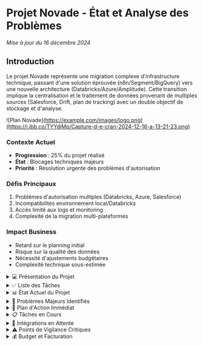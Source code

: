 # Projet Novade - État et Analyse des Problèmes
*Mise à jour du 16 décembre 2024*

## Introduction

Le projet Novade représente une migration complexe d'infrastructure technique, passant d'une solution éprouvée (n8n/Segment/BigQuery) vers une nouvelle architecture (Databricks/Azure/Amplitude). Cette transition implique la centralisation et le traitement de données provenant de multiples sources (Salesforce, Drift, plan de tracking) avec un double objectif de stockage et d'analyse.

![Plan Novade](https://example.com/images/logo.png](https://i.ibb.co/TYYdjMp/Capture-d-e-cran-2024-12-16-a-13-21-23.png)

### Contexte Actuel
- **Progression** : 25% du projet réalisé
- **État** : Blocages techniques majeurs
- **Priorité** : Résolution urgente des problèmes d'autorisation

### Défis Principaux
1. Problèmes d'autorisation multiples (Databricks, Azure, Salesforce)
2. Incompatibilités environnement local/Databricks
3. Accès limité aux logs et monitoring
4. Complexité de la migration multi-plateformes

### Impact Business
- Retard sur le planning initial
- Risque sur la qualité des données
- Nécessité d'ajustements budgétaires
- Complexité technique sous-estimée

<details>
<summary> 💻 Présentation du Projet</summary>

### Contexte
Projet de migration et centralisation des données pour Novade, impliquant une transition complexe d'architecture technique.

### Ancienne Architecture
- **Stack Technique** : n8n, Segment, BigQuery, Salesforce
- **Fonctionnement** : Solution fonctionnelle et stable
- **Gestion des Données** : Centralisée et automatisée

### Nouvelle Architecture
- **Workflow** : Databricks
- **Base de Données** : Databricks
- **Webhooks** : Microsoft Azure
- **Dashboard & Centralisation** : Amplitude
- **Intégrations** : Multiples sources de données

### Sources de Données
- Plan de tracking
- Salesforce
- Drift
- Données historiques BigQuery

### Objectifs Principaux
1. Migration complète de l'infrastructure
2. Centralisation des données dans Databricks
3. Mise en place des automatisations
4. Maintien de la continuité de service
5. Optimisation des performances

### Défis Techniques
- Migration complexe multi-plateformes
- Gestion des autorisations multiples
- Compatibilité environnement local/cloud
- Stabilité de l'infrastructure
- Synchronisation temps réel

### Contraintes Spécifiques
- Exécution depuis la racine du projet
- Fichiers Python dans `local_workspace`
- Configuration via fichiers à la racine
- Logs en anglais, communication en français
</details>

<details>
<summary> ✅ Liste des Tâches</summary>

### 1. Webhook Amplitude → Databricks
- Création d'un script Azure Function pour capturer les événements Amplitude
- Configuration de l'appel API pour déclencher un script Python Notebook dans Databricks
- Implémentation de la validation des données avant stockage
- Test du webhook pour vérifier la réception des données Amplitude
- Gestion des erreurs via logs et alertes

### 2. Scripts Périodiques d'Organisation des Données
- Écriture des scripts Python pour organiser les données brutes en tables finales
- Planification des jobs périodiques dans Databricks
- Implémentation des tests de vérification d'intégrité des données
- Automatisation des alertes en cas de problèmes

### 3. Création des Tables pour Amplitude
- Identification des types de données à stocker dans les tables pour Amplitude
- Création des tables temporaires pour stocker les données brutes Amplitude
- Création des tables finales pour organiser les données
- Définition des schémas pour chaque table
- Mise en place des index et optimisation des performances
- Test d'insertion et d'organisation des données

### 4. Récupération des Événements Drift → Amplitude
- Écriture d'un script pour récupérer les ��vénements Drift
- Planification du script sur Databricks pour exécution périodique
- Envoi des données Drift vers Amplitude
- Test de réception des données dans Amplitude et Databricks

### 5. Récupération des Données Salesforce → Amplitude
- Écriture d'un script pour récupérer les événements et utilisateurs de Salesforce
- Planification du script sur Databricks pour exécution périodique
- Envoi des données Salesforce vers Amplitude
- Test de réception des données dans Amplitude et Databricks

### 6. Migration des Scripts n8n → Databricks
- Réécriture de chaque script n8n en Python pour Databricks
- Test de chaque script Python sur Databricks
- Planification des scripts dans un scheduler
- Automatisation de la gestion des erreurs et alertes

### 7. Migration des Données BigQuery → Amplitude
- Export des données existantes depuis BigQuery
- Création d'un script pour envoyer les données vers Amplitude
- Configuration d'Amplitude pour rediriger les données vers Databricks
- Test de réception des données dans Amplitude et Databricks

### 8. Tracking en Double sur Amplitude
- Analyse des scripts de tracking actuels sur novade.com
- Duplication du tracking existant en double via Amplitude
- Test et validation du tracking en parallèle

### 9. Configuration et Test de l'Infrastructure
- Configuration des tests pour valider le bon fonctionnement des intégrations
- Validation des performances et de l'intégrité des données
- Réalisation des tests de charge pour l'infrastructure
- Mise en place des tableaux de bord de monitoring

### 10. Création de la Documentation
- Rédaction de la documentation technique complète
- Formation des équipes techniques de Novade

### 11. Gestion de Projet
- Planification
- Suivi
- Communication
- Clôture du projet
</details>

<details>
<summary> 📊 État Actuel du Projet</summary>

### Vue d'Ensemble
- **Phase en cours** : Migration n8n → Databricks/Amplitude
- **Statut** : ⚠️ Bloqué - Problèmes techniques critiques
- **Priorité** : Haute
- **Progrès** : ~25%

### Contexte Initial
- Migration depuis stack n8n/Segment/BigQuery/Salesforce
- Nouvelle stack : Databricks/Azure/Amplitude
- Sources de données : Plan de tracking, Salesforce, Drift

### Blocages Majeurs
1. **Problèmes d'Autorisation** ⚠️ (CRITIQUE)
   - Accès Databricks incomplet (création cluster)
   - Logs Azure inaccessibles
   - Permissions Salesforce partielles
   - Configuration Amplitude incomplète

2. **Environnement de Développement** ⚠️ (INSTABLE)
   - Incompatibilités local/Databricks
   - Dépendances complexes (Spark, Java)
   - Clusters instables (redémarrages fréquents)
   - Organisation du code non structurée

### État des Composants
- **Webhook Amplitude** : 
  - Base fonctionnelle ✅
  - Gestion d'erreurs bloquée ⛔
  - Tests incomplets ⚠️

- **Scripts Périodiques** :
  - En cours de revue 🔄
  - Problèmes de permissions ⛔
  - Tests à implémenter ⚠️

- **Tables Amplitude** :
  - Création en cours 🔄
  - Schémas définis ✅
  - Performance non optimisée ⚠️

### Métriques Actuelles
- **Volumétrie** : ~37 000 contacts à traiter
- **Performance** : Non mesurable (environnement instable)
- **Taux d'erreur** : Non mesurable (logs inaccessibles)
- **Couverture de tests** : 0%

### Solutions Temporaires en Place
1. **Environnement Local**
   - Développement en local avec GitHub
   - Déploiement vers Databricks
   - Tests locaux avant push

2. **Contournements**
   - Mode développement local sans Spark
   - Tests manuels des composants
   - Documentation détaillée des problèmes

### Impact sur le Planning
- Retard significatif sur le planning initial
- Blocages techniques multiples
- Dépendances sur les autorisations
- Complexité accrue de la maintenance
</details>

<details>
<summary> 🚨 Problèmes Majeurs Identifiés</summary>

### 1. Problèmes d'Autorisation et d'Accès
- **Databricks**
  - Permissions insuffisantes pour la création de clusters
  - Accès limité aux notebooks et à une partie de la db
  - Problèmes de connexion avec l'environnement local

- **Azure**
  - Pas d'accès aux logs des fonctions
  - Limitations sur la configuration des webhooks
  - Problèmes de monitoring des événements
  - Restrictions sur la gestion des erreurs

- **Salesforce & Amplitude**
  - Autorisations partielles sur Salesforce
  - Configuration incomplète d'Amplitude
  - Problèmes de tokens et d'authentification
  - Limitations sur les API

### 2. Problèmes d'Architecture et d'Infrastructure
- **Environnement Local vs Databricks**
  - Incompatibilités de versions Spark
  - Conflits de dépendances Java
  - Problèmes de configuration des clusters
  - Redémarrages fréquents des clusters Databricks

- **Stack Technique**
  - Migration complexe depuis n8n/Segment/BigQuery
  - Double destination (Amplitude + Databricks)
  - Synchronisation multi-sources complexe
  - Gestion des formats de données hétérogènes

### 3. Problèmes de Développement
- **Organisation du Code**
  - Structure de projet désorganisée
  - Tests dispersés et non standardisés
  - Documentation fragmentée
  - Manque de cohérence dans les nomenclatures

- **Gestion des Données**
  - Validation des données incomplète
  - Problèmes de mapping des champs
  - Gestion des doublons complexe
  - Schémas dynamiques difficiles à maintenir

### 4. Problèmes de Performance et Monitoring
- **Performances**
  - Temps de traitement non optimisés
  - Latence webhook non mesurée
  - Problèmes de scalabilité
  - Gestion des lots inefficace

- **Monitoring**
  - Absence de métriques clés
  - Pas de tableaux de bord de suivi
  - Alerting non configuré
  - Logs incomplets ou inaccessibles

### 5. Problèmes de Gestion de Projet
- **Planning**
  - Retards significatifs sur le planning initial
  - Dépendances bloquantes non identifiées
  - Estimation incorrecte des temps de développement
  - Impact des problèmes d'autorisation sur les délais

- **Communication**
  - Difficultés de coordination avec les équipes techniques
  - Problèmes d'escalade des incidents
  - Documentation insuffisante pour les équipes
  - Manque de visibilité sur l'avancement

### Impact sur le Projet
- **Délais**
  - Retard sur l'import initial des données
  - Blocage sur les développements critiques
  - Report des phases de test
  - Ralentissement général du projet

- **Qualité**
  - Risques sur l'intégrité des données
  - Tests incomplets
  - Documentation partielle
  - Dette technique croissante
</details>

<details>
<summary> 🎯 Plan d'Action Immédiat</summary>

### Phase 1 : Résolution des Blocages (48h)
1. **Gestion des Autorisations** (Urgent)
   - [ ] Inventaire des accès manquants par plateforme
     - Databricks : création clusters, accès DB
     - Azure : accès logs, configuration webhooks
     - Salesforce : permissions API
     - Amplitude : droits d'administration
   - [ ] Escalade aux équipes concernées
   - [ ] Suivi des demandes d'accès
   - [ ] Documentation des accès obtenus

2. **Stabilisation Environnement Local** (Prioritaire)
   - [ ] Standardisation de l'environnement
     - Python depuis la racine
     - Fichiers exécutables dans `local_workspace`
     - Configuration à la racine
   - [ ] Gestion des dépendances
     - Versions Spark compatibles
     - Configuration Java
     - Requirements.txt à jour
   - [ ] Tests de compatibilité
     - Validation locale
     - Tests sur Databricks
     - Vérification des connexions

3. **Réorganisation du Code** (Important)
   - [ ] Structure du projet
     - Séparation claire webhook/salesforce
     - Organisation des tests
     - Centralisation des configurations
   - [ ] Documentation
     - README par composant
     - Guide de déploiement
     - Proc��dures de test

### Phase 2 : Développement Sécurisé (72h)
1. **Mise en Place Tests**
   - [ ] Tests unitaires de base
     - Validation payload
     - Transformation données
     - Gestion erreurs
   - [ ] Tests d'intégration
     - Connexion Databricks
     - Envoi Amplitude
     - Webhooks Azure

2. **Sécurisation Données**
   - [ ] Validation données
     - Schémas obligatoires
     - Formats attendus
     - Gestion doublons
   - [ ] Monitoring
     - Logs détaillés
     - Métriques de base
     - Alertes critiques

3. **Optimisation Performance**
   - [ ] Traitement par lots
     - Taille optimale
     - Gestion mémoire
     - Parallélisation
   - [ ] Gestion erreurs
     - Retry pattern
     - Circuit breaker
     - Logging avancé

### Métriques de Suivi
- **Critères de Succès**
  - Environnement local stable et documenté
  - Tests de base fonctionnels
  - Accès et permissions résolus
  - Premiers imports réussis

- **Points de Contrôle**
  - Validation quotidienne des accès
  - Tests automatisés
  - Métriques de performance
  - Documentation à jour

### Communication
- Daily avec équipe technique
- Points hebdomadaires stakeholders
- Documentation des blocages
- Suivi des escalades

### Livrables Attendus
1. **48h**
   - Inventaire complet des accès
   - Environnement local stable
   - Structure projet claire

2. **72h**
   - Tests de base fonctionnels
   - Premier import test réussi
   - Documentation technique initiale
</details>

<details>
<summary> 📋 Tâches en Cours</summary>

### 1. Webhook Amplitude → Databricks (En Review)
- [x] Création script Azure Function
  - Endpoint webhook fonctionnel
  - Structure de base en place
  - Tests initiaux validés
- [x] Configuration API Databricks
  - Connexion établie
  - Paramètres de base configurés
- [x] Validation données
  - Format payload vérifié
  - Schémas définis
- [ ] Gestion des erreurs (Bloqué)
  - Accès logs manquant
  - Monitoring à configurer
  - Alertes à mettre en place

### 2. Tables et Données (En Cours)
- [ ] Tables Amplitude
  - [x] Identification des types de données
  - [ ] Tables temporaires en création
  - [ ] Tables finales en préparation
  - [ ] Schémas en cours de définition
  - [ ] Tests d'insertion à faire

- [ ] Organisation des Données
  - [x] Scripts de base écrits
  - [ ] Jobs périodiques en attente
  - [ ] Tests d'intégrité à implémenter
  - [ ] Alertes à configurer

### 3. Intégrations Sources (Mixte)
#### Salesforce (En Révision)
- [x] Script de récupération
  - [x] Contacts
  - [x] Leads
  - [x] Opportunités
- [x] Planification (5min)
- [ ] Double destination
  - [ ] Envoi Amplitude (Problèmes)
  - [ ] Stockage Databricks (À valider)

#### Problèmes Identifiés
- Format des événements non conforme aux spécifications Amplitude
- Problèmes de performance sur les requêtes Salesforce
- Gestion des erreurs insuffisante
- Monitoring incomplet des envois

#### Actions Correctives
- [ ] Révision du format des événements
  - [ ] Structure contact
  - [ ] Structure identify
  - [ ] Validation JSON
- [ ] Optimisation des requêtes
  - [ ] Limitation des champs
  - [ ] Gestion du rate limiting
  - [ ] Batch processing
- [ ] Amélioration monitoring
  - [ ] Logs détaillés
  - [ ] Métriques de performance
  - [ ] Alertes en cas d'échec

#### Prochaines Étapes
1. Correction du format des événements
2. Tests avec petit volume (100 contacts)
3. Validation complète des données
4. Déploiement progressif

#### Drift (En Cours)
- [ ] Récupération événements
  - [ ] Analyse des types d'événements
  - [ ] Format de données défini
  - [ ] Script de récupération en cours
  - [ ] Tests unitaires à faire

#### Synchronisation
- [ ] Configuration Amplitude
- [ ] Tests connexion

### 4. Migration n8n (En Cours)
- [ ] Analyse des workflows
  - [x] Identification des scripts
  - [ ] Documentation des flux
  - [ ] Points d'intégration
- [ ] Conversion
  - [ ] Scripts Python
  - [ ] Tests unitaires
  - [ ] Validation fonctionnelle

### 5. Infrastructure (En Cours)
- [ ] Tests et Validation
  - [ ] Tests intégration
  - [ ] Tests performance
  - [ ] Tests charge
- [ ] Monitoring
  - [ ] Dashboards
  - [ ] Alertes
  - [ ] Logs

### Points de Blocage Actuels
1. **Autorisations** (Critique)
   - Création clusters Databricks
   - Accès logs Azure
   - Configuration complète Amplitude

2. **Environnement** (Important)
   - Incompatibilités versions
   - Configuration Spark
   - Stabilité clusters

3. **Tests** (À Démarrer)
   - Framework à mettre en place
   - Environnement de test à configurer
   - Données de test à préparer

### Prochaines Actions (24-48h)
1. **Priorité 1**
   - Résolution accès Databricks
   - Stabilisation environnement local
   - Tests basiques webhook

2. **Priorité 2**
   - Finalisation tables Amplitude
   - Tests intégration Drift
   - Documentation technique

### Métriques Actuelles
- **Webhook** : 80% complété
- **Tables** : 40% complété
- **Intégrations** : 60% complété
- **Tests** : 20% complété
</details>

<details>
<summary> 🔄 Intégrations en Attente</summary>

### 1. Drift → Amplitude (En Cours)
#### État Actuel
- [ ] Récupération événements
  - [ ] Analyse des types d'événements
  - [ ] Format de données défini
  - [ ] Script de récupération en cours
  - [ ] Tests unitaires à faire

#### Blocages
- Accès API Drift incomplet
- Format des données à valider
- Tests environnement à configurer

#### Prochaines Étapes
- Finalisation script récupération
- Tests avec données réelles
- Documentation technique

### 2. Salesforce → Amplitude (En Révision)
#### État Actuel
- [x] Script de récupération
  - [x] Contacts
  - [x] Leads
  - [x] Opportunités
- [x] Planification (5min)
- [ ] Double destination
  - [ ] Envoi Amplitude (Problèmes)
  - [ ] Stockage Databricks (À valider)

#### Problèmes Identifiés
- Format des événements non conforme aux spécifications Amplitude
- Problèmes de performance sur les requêtes Salesforce
- Gestion des erreurs insuffisante
- Monitoring incomplet des envois

#### Actions Correctives
- [ ] Révision du format des événements
  - [ ] Structure contact
  - [ ] Structure identify
  - [ ] Validation JSON
- [ ] Optimisation des requêtes
  - [ ] Limitation des champs
  - [ ] Gestion du rate limiting
  - [ ] Batch processing
- [ ] Amélioration monitoring
  - [ ] Logs détaillés
  - [ ] Métriques de performance
  - [ ] Alertes en cas d'échec

#### Prochaines Étapes
1. Correction du format des événements
2. Tests avec petit volume (100 contacts)
3. Validation complète des données
4. Déploiement progressif

### 3. BigQuery → Amplitude/Databricks (En Attente)
#### À Faire
- [ ] Export données historiques
  - [ ] Analyse volumétrie
  - [ ] Script d'export
  - [ ] Validation données
- [ ] Migration
  - [ ] Transformation données
  - [ ] Import Amplitude
  - [ ] Vérification intégrité

#### Prérequis
- Accès BigQuery à configurer
- Format de mapping à définir
- Environnement de test à préparer

### 4. Plan de Tracking → Amplitude (Bloqué)
#### État Actuel
- [ ] Analyse existant
  - [ ] Scripts actuels
  - [ ] Points de tracking
  - [ ] Format données
- [ ] Migration
  - [ ] Nouveau format
  - [ ] Tests parallèles
  - [ ] Validation données

#### Blocages
- Documentation incomplète
- Accès configurations actuelles
- Environnement de test

### 5. Migration n8n → Databricks (En Cours)
#### En Cours
- [ ] Analyse des workflows
  - [x] Identification des scripts
  - [ ] Documentation des flux
  - [ ] Points d'intégration
- [ ] Conversion
  - [ ] Scripts Python
  - [ ] Tests unitaires
  - [ ] Validation fonctionnelle

#### Risques Identifiés
- Complexité des workflows
- Dépendances multiples
- Tests incomplets

### Points de Vigilance Généraux
1. **Données**
   - Validation des formats
   - Gestion des doublons
   - Intégrité des données

2. **Performance**
   - Temps de traitement
   - Utilisation ressources
   - Gestion des erreurs

3. **Monitoring**
   - Alertes en place
   - Logs accessibles
   - Tableaux de bord

### Prochaines Actions Prioritaires
1. **Immédiat (24h)**
   - Finalisation Drift
   - Tests BigQuery
   - Documentation workflows

2. **Court Terme (72h)**
   - Migration plan de tracking
   - Validation complète Salesforce
   - Tests d'intégration
</details>

<details>
<summary>⚠️ Points de Vigilance Critiques</summary>

### 1. Problèmes d'Autorisation (URGENT)
- **Databricks**
  - [ ] Création de clusters bloquée
  - [ ] Accès limité aux notebooks
  - [ ] Permissions DB incomplètes
  - [ ] Configuration des jobs restreinte

- **Azure**
  - [ ] Logs inaccessibles
  - [ ] Configuration webhook limitée
  - [ ] Monitoring incomplet
  - [ ] Gestion des erreurs impossible

- **Amplitude & Salesforce**
  - [ ] Tokens d'authentification à sécuriser
  - [ ] Permissions API à compléter
  - [ ] Webhooks à configurer
  - [ ] Rate limiting à gérer

### 2. Environnement de Développement (CRITIQUE)
- **Incompatibilités**
  - [ ] Versions Spark local/Databricks
  - [ ] Dépendances Java
  - [ ] Configurations Python
  - [ ] Packages système

- **Stabilité**
  - [ ] Redémarrages fréquents des clusters
  - [ ] Connexions instables
  - [ ] Pertes de session
  - [ ] Timeouts fréquents

### 3. Organisation du Code (IMPORTANT)
- **Structure**
  - [ ] Réorganiser les fichiers Python
  - [ ] Centraliser les configurations
  - [ ] Standardiser les logs
  - [ ] Nettoyer les tests

- **Documentation**
  - [ ] Mise à jour des README
  - [ ] Documentation des API
  - [ ] Guides de déploiement
  - [ ] Procédures de test

### 4. Performance et Données (CRITIQUE)
- **Validation**
  - [ ] Format des événements
  - [ ] Champs obligatoires
  - [ ] Gestion des doublons
  - [ ] Intégrité des données

- **Monitoring**
  - [ ] Temps de traitement
  - [ ] Taux d'erreur
  - [ ] Utilisation ressources
  - [ ] Alertes

### Actions Prioritaires (24-48h)
1. **Autorisations (URGENT)**
   - Escalade problèmes d'accès
   - Documentation des besoins
   - Tests de validation
   - Mise en place workarounds

2. **Environnement (CRITIQUE)**
   - Standardisation configuration
   - Tests de compatibilité
   - Documentation déploiement
   - Procédures de recovery

3. **Code (IMPORTANT)**
   - Restructuration projet
   - Nettoyage dépendances
   - Mise à jour documentation
   - Organisation tests

### Métriques à Surveiller
- **Performance**
  - Temps traitement < 2min/1000 records
  - Latence webhook < 1s
  - CPU cluster < 80%
  - Mémoire < 70%

- **Qualité**
  - Taux erreur < 0.1%
  - Couverture tests > 80%
  - Doublons = 0%
  - Data loss = 0%

### Rappels Critiques
- Exécuter depuis la racine du projet
- Vérifier les configurations avant déploiement
- Tester sur petit volume avant production
- Documenter tous les changements
- Maintenir les logs à jour
- Sauvegarder les données critiques
</details>

<details>
<summary>💰 Budget et Facturation</summary>

### Vue d'Ensemble Financière
- **Budget Initial** : 21 375,00 € HT
- **Acompte Novade (50%)** : 10 687,50 € HT
- **Montant Reçu par Thomas** : 4 200,00 € HT (1 800 non réglé)
- **Reste à Facturer** : 10 687,50 € HT
- **Marge Tyrscale** : 7 125,00 € HT

### Répartition Initiale
- **Jours Prévus** : 28,5 jours
- **Gestion de Projet** : 4,5 jours (non consommés)
- **Développement** : 24 jours (consommés ++)

### État Actuel
- **Complexité Additionnelle**
  - Problèmes d'autorisations multiples
  - Architecture technique plus complexe que prévue
  - Intégrations supplémentaires nécessaires
  - Environnement de développement complexe

### Proposition d'Ajustement
- **Enveloppe Supplémentaire** : 5 000,00 € HT
  - Livrable à la finalisation complète du projet
  - Justifié par la complexité technique imprévue
  - Couvre les développements additionnels nécessaires

### Justification
1. **Complexité Technique**
   - Migration multi-plateformes complexe
   - Problèmes d'autorisations non anticipés
   - Architecture technique plus sophistiquée

2. **Travail Supplémentaire**
   - Développement d'environnement local
   - Gestion des incompatibilités
   - Tests et validations additionnels
   - Documentation extensive

3. **Reconnaissance Client**
   - Novade conscient des problèmes d'autorisation
   - Impact sur le planning initial
   - Complexité technique reconnue

### Options de Financement
1. **Solution Proposée**
   - Enveloppe supplémentaire : 5 000,00 € HT
   - Paiement à la livraison finale
   - Garantie de finalisation complète

2. **Alternative**
   - Utilisation partielle de la marge Tyrscale
   - Uitiliser les jours de gestion de projet non consomé
   - Maintien du budget initial
   - Ajustement du périmètre

### État des Paiements
1. **Déjà Reçu**
   - Acompte Novade : 10 687,50 € HT
   - Acompte Thomas : 6 000,00 € HT - environs 2000 euros non réglé
     

2. **À Venir**
   - Solde Novade : 10 687,50 € HT
   - Bonus finalisation (si accepté) : 5 000,00 € HT

### Points de Discussion
- Reconnaissance de la complexité technique
- Validation de l'enveloppe supplémentaire
- Planning de facturation ajusté
- Garanties de livraison
</details>
